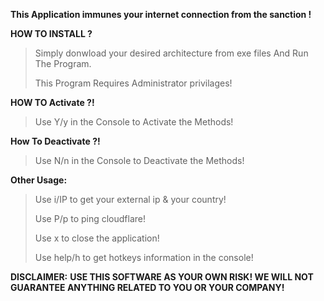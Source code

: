 **This Application immunes your internet connection from the sanction !**

**HOW TO INSTALL ?**


> Simply donwload your desired architecture from exe files And Run The Program. 
> 
> This Program Requires Administrator privilages! 



**HOW TO Activate ?!**

> Use Y/y in the Console to Activate the Methods! 



**How To Deactivate ?!**

> Use N/n in the Console to Deactivate the Methods! 

**Other Usage:**

> Use i/IP to get your external ip & your country!
> 
> Use P/p to ping cloudflare!
> 
> Use x to close the application!
> 
> Use help/h to get hotkeys information in the console!



**DISCLAIMER:**
**USE THIS SOFTWARE AS YOUR OWN RISK! WE WILL NOT GUARANTEE ANYTHING RELATED TO YOU OR YOUR COMPANY!**
